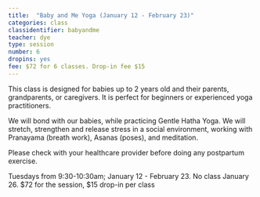 ```yaml
---
title:  "Baby and Me Yoga (January 12 - February 23)"
categories: class
classidentifier: babyandme
teacher: dye
type: session
number: 6
dropins: yes
fee: $72 for 6 classes. Drop-in fee $15
---
```

This class is designed for babies up to 2 years old and their parents, grandparents, or caregivers. It is perfect for beginners or experienced yoga practitioners.

We will bond with our babies, while practicing Gentle Hatha Yoga. We will stretch, strengthen and release stress in a social environment, working with Pranayama (breath work), Asanas (poses), and meditation.

Please check with your healthcare provider before doing any postpartum exercise.

Tuesdays from 9:30-10:30am; January 12 - February 23. No class January 26. $72 for the session, $15 drop-in per class
